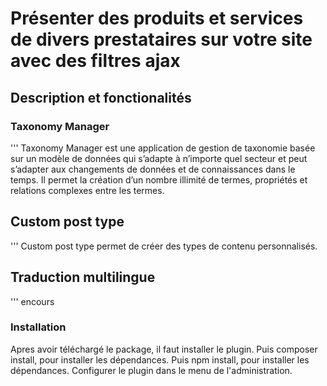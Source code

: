 # Présenter des produits et services de divers prestataires sur votre site avec des filtres ajax

## Description et fonctionalités

### Taxonomy Manager

''' Taxonomy Manager est une application de gestion de taxonomie basée sur un modèle de données qui s’adapte à n’importe quel secteur et peut s’adapter aux changements de données et de connaissances dans le temps. Il permet la création d’un nombre illimité de termes, propriétés et relations complexes entre les termes.

## Custom post type

''' Custom post type permet de créer des types de contenu personnalisés.

## Traduction multilingue

''' encours

### Installation

Apres avoir téléchargé le package, il faut installer le plugin.
Puis composer install, pour installer les dépendances.
Puis npm install, pour installer les dépendances.
Configurer le plugin dans le menu de l'administration.
